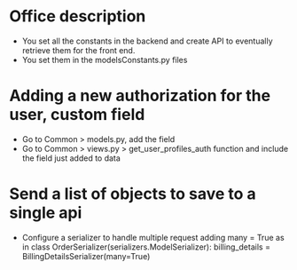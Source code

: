 # Office description
- You set all the constants in the backend and create API to eventually retrieve them for the front end.
- You set them in the modelsConstants.py files

# Adding a new authorization for the user, custom field
- Go to Common > models.py, add the field
- Go to Common > views.py > get_user_profiles_auth function and include the field just added to data








# Send a list of objects to save to a single api
- Configure a serializer to handle multiple request adding many = True as in 
  class OrderSerializer(serializers.ModelSerializer):
    billing_details = BillingDetailsSerializer(many=True)